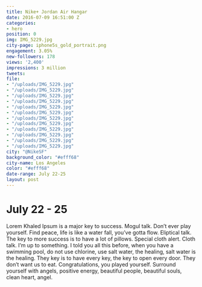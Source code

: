 ```yaml
---
title: Nike+ Jordan Air Hangar
date: 2016-07-09 16:51:00 Z
categories:
- hero
position: 0
img: IMG_5229.jpg
city-page: iphone5s_gold_portrait.png
engagement: 3.05%
new-followers: 178
views: '2,400'
impressions: 3 million
tweets: 
file:
- "/uploads/IMG_5229.jpg"
- "/uploads/IMG_5229.jpg"
- "/uploads/IMG_5229.jpg"
- "/uploads/IMG_5229.jpg"
- "/uploads/IMG_5229.jpg"
- "/uploads/IMG_5229.jpg"
- "/uploads/IMG_5229.jpg"
- "/uploads/IMG_5229.jpg"
- "/uploads/IMG_5229.jpg"
- "/uploads/IMG_5229.jpg"
- "/uploads/IMG_5229.jpg"
- "/uploads/IMG_5229.jpg"
city: "@NikeSF"
background_color: "#efff68"
city-name: Los Angeles
color: "#efff68"
date-range: July 22-25
layout: post
---
```


# July 22 - 25

Lorem Khaled Ipsum is a major key to success. Mogul talk. Don’t ever play yourself. Find peace, life is like a water fall, you’ve gotta flow. Eliptical talk. The key to more success is to have a lot of pillows. Special cloth alert. Cloth talk. I’m up to something. I told you all this before, when you have a swimming pool, do not use chlorine, use salt water, the healing, salt water is the healing. They key is to have every key, the key to open every door. They don’t want us to eat. Congratulations, you played yourself. Surround yourself with angels, positive energy, beautiful people, beautiful souls, clean heart, angel.